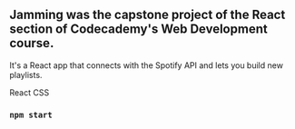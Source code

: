 
## Jamming was the capstone project of the React section of Codecademy's Web Development course.

It's a React app that connects with the Spotify API and lets you build new playlists.

React
CSS

### `npm start`

